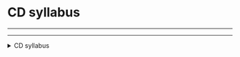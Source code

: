

# CD syllabus
---
---
<details>

 <summary>CD syllabus</summary>

---
---
![image](https://github.com/user-attachments/assets/2b5a3dfc-47e9-4e55-a6c5-9decb2c1df4a)


  
</details>
